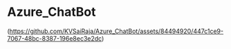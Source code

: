 # Azure_ChatBot

(https://github.com/KVSaiRaja/Azure_ChatBot/assets/84494920/447c1ce9-7067-48bc-8387-196e8ec3e2dc)
